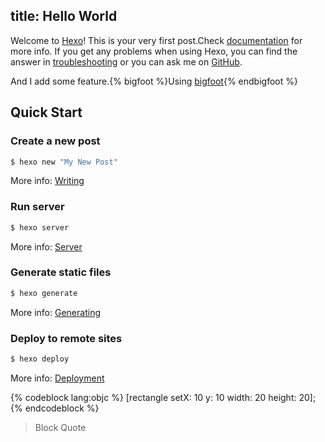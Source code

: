 title: Hello World
---
Welcome to [Hexo](http://hexo.io/)! This is your very first post.Check [documentation](http://hexo.io/docs/) for more info. If you get any problems when using Hexo, you can find the answer in [troubleshooting](http://hexo.io/docs/troubleshooting.html) or you can ask me on [GitHub](https://github.com/hexojs/hexo/issues).

And I add some feature.{% bigfoot %}Using <a href='http://www.bigfootjs.com/'>bigfoot</a>{% endbigfoot %}
<!-- more --> 
## Quick Start

### Create a new post

``` bash
$ hexo new "My New Post"
```

More info: [Writing](http://hexo.io/docs/writing.html)

### Run server

``` bash
$ hexo server
```

More info: [Server](http://hexo.io/docs/server.html)

### Generate static files

``` bash
$ hexo generate
```

More info: [Generating](http://hexo.io/docs/generating.html)

### Deploy to remote sites

``` bash
$ hexo deploy
```

More info: [Deployment](http://hexo.io/docs/deployment.html)

{% codeblock lang:objc %}
[rectangle setX: 10 y: 10 width: 20 height: 20];
{% endcodeblock %}

> Block Quote